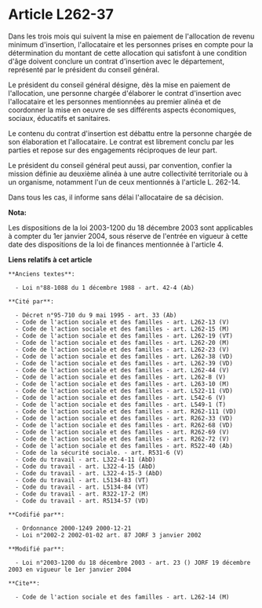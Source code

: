 # Article L262-37

Dans les trois mois qui suivent la mise en paiement de l'allocation de revenu minimum d'insertion, l'allocataire et les
personnes prises en compte pour la détermination du montant de cette allocation qui satisfont à une condition d'âge doivent
conclure un contrat d'insertion avec le département, représenté par le président du conseil général.

Le président du conseil général désigne, dès la mise en paiement de l'allocation, une personne chargée d'élaborer le contrat
d'insertion avec l'allocataire et les personnes mentionnées au premier alinéa et de coordonner la mise en oeuvre de ses
différents aspects économiques, sociaux, éducatifs et sanitaires.

Le contenu du contrat d'insertion est débattu entre la personne chargée de son élaboration et l'allocataire. Le contrat est
librement conclu par les parties et repose sur des engagements réciproques de leur part.

Le président du conseil général peut aussi, par convention, confier la mission définie au deuxième alinéa à une autre
collectivité territoriale ou à un organisme, notamment l'un de ceux mentionnés à l'article L. 262-14.

Dans tous les cas, il informe sans délai l'allocataire de sa décision.

**Nota:**

Les dispositions de la loi 2003-1200 du 18 décembre 2003 sont applicables à compter du 1er janvier 2004, sous réserve de
l'entrée en vigueur à cette date des dispositions de la loi de finances mentionnée à l'article 4.

**Liens relatifs à cet article**

	**Anciens textes**:

	  - Loi n°88-1088 du 1 décembre 1988 - art. 42-4 (Ab)

	**Cité par**:

	  - Décret n°95-710 du 9 mai 1995 - art. 33 (Ab)
	  - Code de l'action sociale et des familles - art. L262-13 (V)
	  - Code de l'action sociale et des familles - art. L262-15 (M)
	  - Code de l'action sociale et des familles - art. L262-19 (VT)
	  - Code de l'action sociale et des familles - art. L262-20 (M)
	  - Code de l'action sociale et des familles - art. L262-23 (V)
	  - Code de l'action sociale et des familles - art. L262-38 (VD)
	  - Code de l'action sociale et des familles - art. L262-39 (VD)
	  - Code de l'action sociale et des familles - art. L262-44 (V)
	  - Code de l'action sociale et des familles - art. L262-8 (V)
	  - Code de l'action sociale et des familles - art. L263-10 (M)
	  - Code de l'action sociale et des familles - art. L522-11 (VD)
	  - Code de l'action sociale et des familles - art. L542-6 (V)
	  - Code de l'action sociale et des familles - art. L549-1 (T)
	  - Code de l'action sociale et des familles - art. R262-111 (VD)
	  - Code de l'action sociale et des familles - art. R262-33 (VD)
	  - Code de l'action sociale et des familles - art. R262-68 (VD)
	  - Code de l'action sociale et des familles - art. R262-69 (V)
	  - Code de l'action sociale et des familles - art. R262-72 (V)
	  - Code de l'action sociale et des familles - art. R522-40 (Ab)
	  - Code de la sécurité sociale. - art. R531-6 (V)
	  - Code du travail - art. L322-4-11 (AbD)
	  - Code du travail - art. L322-4-15 (AbD)
	  - Code du travail - art. L322-4-15-3 (AbD)
	  - Code du travail - art. L5134-83 (VT)
	  - Code du travail - art. L5134-84 (VT)
	  - Code du travail - art. R322-17-2 (M)
	  - Code du travail - art. R5134-57 (VD)

	**Codifié par**:

	  - Ordonnance 2000-1249 2000-12-21
	  - Loi n°2002-2 2002-01-02 art. 87 JORF 3 janvier 2002

	**Modifié par**:

	  - Loi n°2003-1200 du 18 décembre 2003 - art. 23 () JORF 19 décembre 2003 en vigueur le 1er janvier 2004

	**Cite**:

	  - Code de l'action sociale et des familles - art. L262-14 (M)
